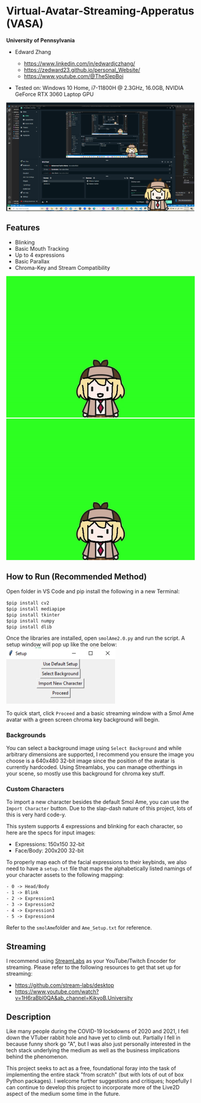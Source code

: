 Virtual-Avatar-Streaming-Apperatus (VASA)
================

**University of Pennsylvania**

* Edward Zhang
  * https://www.linkedin.com/in/edwardjczhang/
  * https://zedward23.github.io/personal_Website/
  * https://www.youtube.com/@TheSlepBoi
 
* Tested on: Windows 10 Home, i7-11800H @ 2.3GHz, 16.0GB, NVIDIA GeForce RTX 3060 Laptop GPU

![](thumbnail.png)

## Features
- Blinking
- Basic Mouth Tracking
- Up to 4 expressions
- Basic Parallax
- Chroma-Key and Stream Compatibility
 
![](ExpressionDemo.gif) ![](mouthDemo.gif)

## How to Run (Recommended Method)

Open folder in VS Code and pip install the following in a new Terminal:

```
$pip install cv2
$pip install mediapipe
$pip install tkinter
$pip install numpy
$pip install dlib
```
Once the libraries are installed, open `smolAme2.0.py` and run the script. 
A setup window will pop up like the one below:
![](setup.png)

To quick start, click `Proceed` and a basic streaming window with a Smol Ame avatar with a green screen chroma key background will begin. 

### Backgrounds

You can select a background image using `Select Background` and while arbitrary dimensions are supported, I recommend you ensure the image you choose is a 640x480 32-bit image since the position of the avatar is currently hardcoded.
Using Streamlabs, you can manage otherthings in your scene, so mostly use this background for chroma key stuff.

### Custom Characters

To import a new character besides the default Smol Ame, you can use the `Import Character` button. Due to the slap-dash nature of this project, lots of this is very hard code-y. 

This system supports 4 expressions and blinking for each character, so here are the specs for input images:
- Expressions: 150x150 32-bit
- Face/Body: 200x200 32-bit

To properly map each of the facial expressions to their keybinds, we also need to have a `setup.txt` file that maps the alphabetically listed namings of your character assets to the following mapping:
```
- 0 -> Head/Body
- 1 -> Blink
- 2 -> Expression1
- 3 -> Expression2
- 4 -> Expression3
- 5 -> Expression4
```

Refer to the `smolAme`folder and `Ame_Setup.txt` for reference.

## Streaming

I recommend using [StreamLabs](https://streamlabs.com/) as your YouTube/Twitch Encoder for streaming. Please refer to the following resources to get that set up for streaming:
- https://github.com/stream-labs/desktop
- https://www.youtube.com/watch?v=1H6raBbl0QA&ab_channel=KikyoB.University

## Description
Like many people during the COVID-19 lockdowns of 2020 and 2021, I fell down the VTuber rabbit hole and have yet to climb out. Partially I fell in because funny shork go "A", but I was also just personally interested in the tech stack underlying the medium as well as the business implications behind the phenomenon.

This project seeks to act as a free, foundational foray into the task of implementing the entire stack "from scratch" (but with lots of out of box Python packages). I welcome further suggestions and critiques; hopefully I can continue to develop this project to incorporate more of the Live2D aspect of the medium some time in the future.



